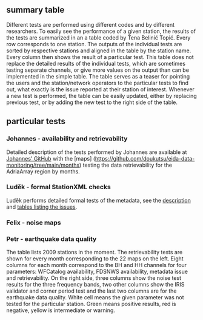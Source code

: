 ## summary table

Different tests are performed using different codes and by different researchers. To easily see the performance of a given station, the results of the tests are summarized in an a table coded by Tena Belinić Topić. Every row corresponds to one station. The outputs of the individual tests are sorted by respective stations and aligned in the table by the station name. Every column then shows the result of a particular test. This table does not replace the detailed results of the individual tests, which are sometimes testing separate channels, or give more values on the output than can be implemented in the simple table. The table serves as a teaser for pointing the users and the station/network operators to the particular tests to find out, what exactly is the issue reported at their station of interest. Whenever a new test is performed, the table can be easily updated, either by replacing previous test, or by adding the new test to the right side of the table.

## particular tests
### Johannes - availability and retrievability
Detailed description of the tests performed by Johannes are available at [Johannes' GitHub](https://github.com/doukutsu/eida-data-monitoring/)
with the [maps] (https://github.com/doukutsu/eida-data-monitoring/tree/main/months) testing the data retrievability for the AdriaArray region by months.

### Luděk - formal StationXML checks
Luděk performs detailed formal tests of the metadata, see the [description](https://github.com/PetrColinSky/DataQuality/tree/master/ludekvecsey) and [tables listing the issues](https://github.com/PetrColinSky/DataQuality/tree/master/ludekvecsey/REPORTS).

### Felix - noise maps


### Petr - earthquake data quality



The table lists 2009 stations in the moment. The retrievability tests are shown for every month corresponding to the 22 maps on the left. Eight columns for each month correspond to the BH and HH channels for four parameters: WFCatalog availability, FDSNWS availability, metadata issue and retrievability. On the right side, three columns show the noise test results for the three frequency bands, two other columns show the IRIS validator and corner period test and the last two columns are for the earthquake data quality. White cell means the given parameter was not tested for the particular station. Green means positive results, red is negative, yellow is intermediate or warning.
